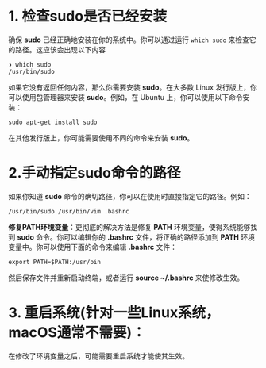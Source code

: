 # 1. **检查sudo是否已经安装**

确保 **sudo** 已经正确地安装在你的系统中。你可以通过运行 `which sudo` 来检查它的路径。这应该会出现以下内容
```shell
❯ which sudo
/usr/bin/sudo
```
如果它没有返回任何内容，那么你需要安装 **sudo**。在大多数 Linux 发行版上，你可以使用包管理器来安装 **sudo**。例如，在 Ubuntu 上，你可以使用以下命令安装：
```shell
sudo apt-get install sudo
```
在其他发行版上，你可能需要使用不同的命令来安装 **sudo**。

# 2.**手动指定sudo命令的路径**

如果你知道 **sudo** 命令的确切路径，你可以在使用时直接指定它的路径。例如：
```shell
/usr/bin/sudo /usr/bin/vim .bashrc
```

**修复PATH环境变量**：更彻底的解决方法是修复 **PATH** 环境变量，使得系统能够找到 **sudo** 命令。你可以编辑你的  **.bashrc** 文件，将正确的路径添加到 **PATH** 环境变量中。你可以使用下面的命令来编辑  **.bashrc** 文件：
```shell
export PATH=$PATH:/usr/bin
```
然后保存文件并重新启动终端，或者运行 **source ~/.bashrc** 来使修改生效。

# 3. **重启系统(针对一些Linux系统，macOS通常不需要)**：

在修改了环境变量之后，可能需要重启系统才能使其生效。